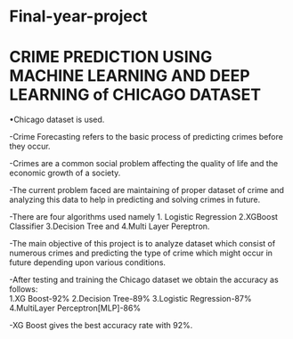 # Final-year-project
# CRIME PREDICTION USING MACHINE LEARNING AND DEEP LEARNING of CHICAGO DATASET
•Chicago dataset is used.

-Crime Forecasting refers to the basic process of predicting crimes before they occur. 

-Crimes are a common social problem affecting the quality of life and the economic growth of a society. 

-The current problem faced are maintaining of proper dataset of crime and analyzing this data to help in predicting and solving crimes in future.

-There are four algorithms used namely 1. Logistic Regression 2.XGBoost Classifier 3.Decision Tree and 4.Multi Layer Pereptron.

-The main objective of this project is to analyze dataset which consist of numerous crimes and predicting the type of crime which might occur in future depending upon various conditions.

-After testing and training the Chicago dataset we  obtain the accuracy as follows:                         
     1.XG Boost-92%
     2.Decision Tree-89%
     3.Logistic Regression-87%
     4.MultiLayer Perceptron[MLP]-86%
     
-XG Boost gives the best accuracy rate with 92%.


     

